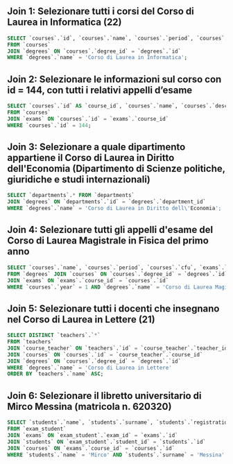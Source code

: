 ## Join 1: Selezionare tutti i corsi del Corso di Laurea in Informatica (22)
```sql
SELECT `courses`.`id`, `courses`.`name`, `courses`.`period`, `courses`.`year`, `courses`.`cfu`, `courses`.`website`, `degrees`.`name` AS `degree_name`
FROM `courses`
JOIN `degrees` ON `courses`.`degree_id` = `degrees`.`id`
WHERE `degrees`.`name` = 'Corso di Laurea in Informatica';
```

## Join 2: Selezionare le informazioni sul corso con id = 144, con tutti i relativi appelli d’esame
```sql
SELECT `courses`.`id` AS `course_id`, `courses`.`name`, `courses`.`description`, `courses`.`period`, `courses`.`cfu`, `courses`.`year`, `courses`.`website`, `exams`.`id` AS `exam_id`, `exams`.`date`, `exams`.`hour`, `exams`.`location`, `exams`.`address`
FROM `courses`
JOIN `exams` ON `courses`.`id` = `exams`.`course_id`
WHERE `courses`.`id` = 144;
```

## Join 3: Selezionare a quale dipartimento appartiene il Corso di Laurea in Diritto dell'Economia (Dipartimento di Scienze politiche, giuridiche e studi internazionali)
```sql
SELECT `departments`.* FROM `departments` 
JOIN `degrees` ON `departments`.`id` = `degrees`.`department_id` 
WHERE `degrees`.`name` = 'Corso di Laurea in Diritto dell\'Economia';
```

## Join 4: Selezionare tutti gli appelli d'esame del Corso di Laurea Magistrale in Fisica del primo anno
```sql
SELECT `courses`.`name`, `courses`.`period`, `courses`.`cfu`, `exams`.`date`, `exams`.`location`, `exams`.`address` 
FROM `degrees` JOIN `courses` ON `courses`.`degree_id` = `degrees`.`id` 
JOIN `exams` ON `exams`.`course_id` = `courses`.`id` 
WHERE `courses`.`year` = 1 AND `degrees`.`name` = 'Corso di Laurea Magistrale in Fisica';
```

## Join 5: Selezionare tutti i docenti che insegnano nel Corso di Laurea in Lettere (21)
```sql
SELECT DISTINCT `teachers`.`*`
FROM `teachers`
JOIN `course_teacher` ON `teachers`.`id` = `course_teacher`.`teacher_id`
JOIN `courses` ON `courses`.`id` = `course_teacher`.`course_id`
JOIN `degrees` ON `courses`.`degree_id` = `degrees`.`id`
WHERE `degrees`.`name` = 'Corso di Laurea in Lettere'
ORDER BY `teachers`.`name` ASC;
```

## Join 6: Selezionare il libretto universitario di Mirco Messina (matricola n. 620320)
```sql
SELECT `students`.`name`, `students`.`surname`, `students`.`registration_number`, `courses`.`id`, `courses`.`name`, `exams`.`date`, `exam_student`.`vote`
FROM `exam_student`
JOIN `exams` ON `exam_student`.`exam_id` = `exams`.`id`
JOIN `students` ON `exam_student`.`student_id` = `students`.`id`
JOIN `courses` ON `exams`.`course_id` = `courses`.`id`
WHERE `students`.`name` = 'Mirco' AND `students`.`surname` = 'Messina' AND `exam_student`.`vote` >= 18;
```